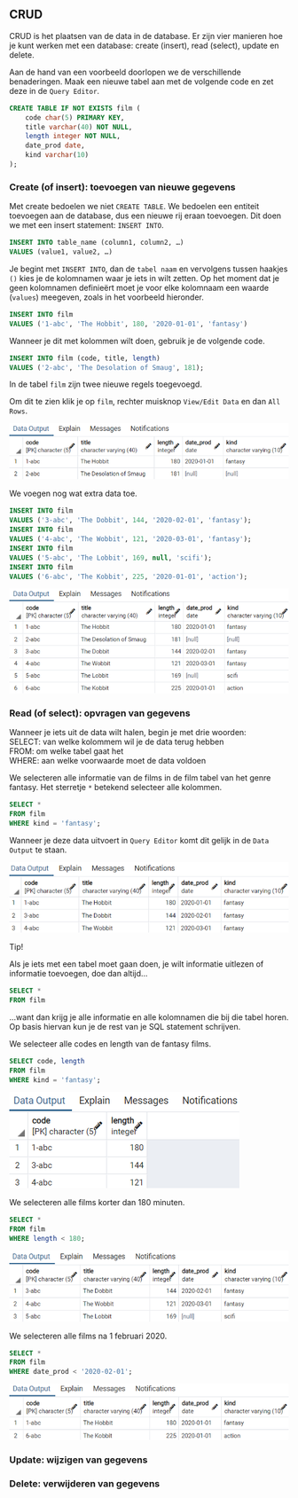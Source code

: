 ## CRUD

CRUD is het plaatsen van de data in de database. Er zijn vier manieren hoe je kunt werken met een database: create (insert), read (select), update en delete.

Aan de hand van een voorbeeld doorlopen we de verschillende benaderingen. Maak een nieuwe tabel aan met de volgende code en zet deze in de `Query Editor`.

```sql
CREATE TABLE IF NOT EXISTS film (
    code char(5) PRIMARY KEY,
    title varchar(40) NOT NULL,
    length integer NOT NULL,
    date_prod date,
    kind varchar(10)
);
```
### Create (of insert): toevoegen van nieuwe gegevens

Met create bedoelen we niet `CREATE TABLE`. We bedoelen een entiteit toevoegen aan de database, dus een nieuwe rij eraan toevoegen. Dit doen we met een insert statement: `INSERT INTO`.

```sql
INSERT INTO table_name (column1, column2, …)
VALUES (value1, value2, …)
```

Je begint met `INSERT INTO`, dan de `tabel naam` en vervolgens tussen haakjes `()` kies je de kolomnamen waar je iets in wilt zetten. Op het moment dat je geen kolomnamen definieërt moet je voor elke kolomnaam een waarde (`values`) meegeven, zoals in het voorbeeld hieronder.

```sql
INSERT INTO film
VALUES ('1-abc', 'The Hobbit', 180, '2020-01-01', 'fantasy')
```

Wanneer je dit met kolommen wilt doen, gebruik je de volgende code.

```sql
INSERT INTO film (code, title, length)
VALUES ('2-abc', 'The Desolation of Smaug', 181);
```

In de tabel `film` zijn twee nieuwe regels toegevoegd.

Om dit te zien klik je op `film`, rechter muisknop `View/Edit Data` en dan `All Rows`.

![img_5.png](pictures/img_5.png)

We voegen nog wat extra data toe.

```sql
INSERT INTO film
VALUES ('3-abc', 'The Dobbit', 144, '2020-02-01', 'fantasy');
INSERT INTO film
VALUES ('4-abc', 'The Wobbit', 121, '2020-03-01', 'fantasy');
INSERT INTO film
VALUES ('5-abc', 'The Lobbit', 169, null, 'scifi');
INSERT INTO film
VALUES ('6-abc', 'The Kobbit', 225, '2020-01-01', 'action');
```

![img_6.png](pictures/img_6.png)

### Read (of select): opvragen van gegevens

Wanneer je iets uit de data wilt halen, begin je met drie woorden: <br/>
SELECT: van welke kolommem wil je de data terug hebben<br/>
FROM: om welke tabel gaat het<br/>
WHERE: aan welke voorwaarde moet de data voldoen<br/>

We selecteren alle informatie van de films in de film tabel van het genre fantasy. Het sterretje `*` betekend selecteer alle kolommen.

```sql
SELECT *
FROM film
WHERE kind = 'fantasy';
```

Wanneer je deze data uitvoert in `Query Editor` komt dit gelijk in de `Data Output` te staan.

![img_7.png](pictures/img_7.png)

Tip!

Als je iets met een tabel moet gaan doen, je wilt informatie uitlezen of informatie toevoegen, doe dan altijd...

```sql
SELECT *
FROM film
```

...want dan krijg je alle informatie en alle kolomnamen die bij die tabel horen. Op basis hiervan kun je de rest van je SQL statement schrijven.


We selecteer alle codes en length van de fantasy films.

```sql
SELECT code, length
FROM film
WHERE kind = 'fantasy';
```

![img_8.png](pictures/img_8.png)

We selecteren alle films korter dan 180 minuten.

```sql
SELECT *
FROM film
WHERE length < 180;
```

![img_9.png](pictures/img_9.png)

We selecteren alle films na 1 februari 2020.

```sql
SELECT *
FROM film
WHERE date_prod < '2020-02-01';
```

![img_10.png](pictures/img_10.png)

### Update: wijzigen van gegevens


### Delete: verwijderen van gegevens